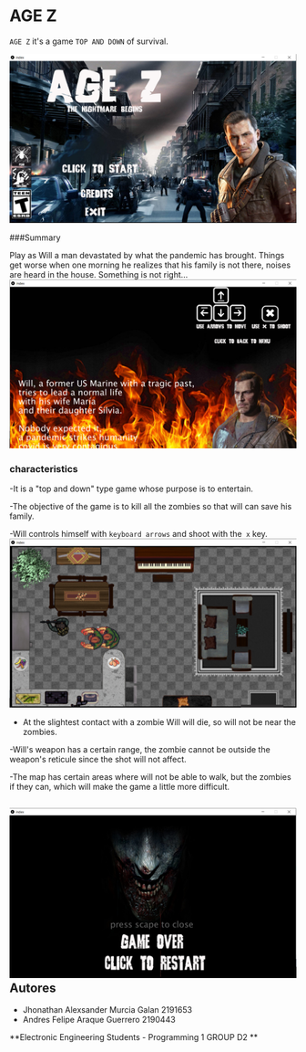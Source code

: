 AGE Z
================


`AGE Z` it's a game `TOP AND DOWN` of survival.

![./Captura1.PNG](./Captura1.PNG)




###Summary

Play as Will a man devastated by what the pandemic has brought. Things get worse when one morning he realizes
that his family is not there, noises are heard in the house. Something is not right...
![./Captura2.PNG](./Captura2.PNG)

### characteristics

-It is a "top and down" type game whose purpose is to entertain.

-The objective of the game is to kill all the zombies so that will can save his family.

-Will controls himself with `keyboard arrows` and shoot with the` x` key.
![./Captura3.PNG](./Captura3.PNG)

- At the slightest contact with a zombie Will will die, so will not be near the zombies.

-Will's weapon has a certain range, the zombie cannot be outside the weapon's reticule since the shot will not affect.

-The map has certain areas where will not be able to walk, but the zombies if they can, which will make the game a little more difficult.

![./Captura4.PNG](./Captura4.PNG)
Autores
----

- Jhonathan Alexsander Murcia Galan 2191653 
- Andres Felipe Araque Guerrero 2190443 


**Electronic Engineering Students - Programming 1 GROUP D2 **
